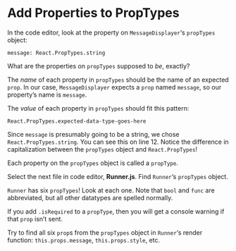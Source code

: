 # Add Properties to PropTypes

In the code editor, look at the property on ``MessageDisplayer``‘s ``propTypes`` object:

```
message: React.PropTypes.string 
```

What are the properties on ``propTypes`` supposed to *be*, exactly?

The *name* of each property in ``propTypes`` should be the name of an expected ``prop``. In our case, ``MessageDisplayer`` expects a ``prop`` named ``message``, so our property’s name is ``message``.

The *value* of each property in ``propTypes`` should fit this pattern:

```
React.PropTypes.expected-data-type-goes-here
```

Since ``message`` is presumably going to be a string, we chose ``React.PropTypes.string``. You can see this on line 12. Notice the difference in capitalization between the ``propTypes`` object and ``React.PropTypes``!

Each property on the ``propTypes`` object is called a ``propType``.

Select the next file in code editor, **Runner.js**. Find ``Runner``‘s ``propTypes`` object.

``Runner`` has six ``propTypes``! Look at each one. Note that ``bool`` and ``func`` are abbreviated, but all other datatypes are spelled normally.

If you add ``.isRequired`` to a ``propType``, then you will get a console warning if that ``prop`` isn’t sent.

Try to find all six ``prop``s from the ``propTypes`` object in ``Runner``‘s render function: ``this.props.message``, ``this.props.style``, etc.